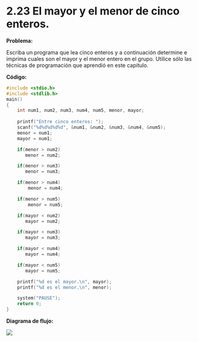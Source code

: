 # 2.23 El mayor y el menor de cinco enteros.

**Problema:**

Escriba un programa que lea cinco enteros y a continuación determine e imprima cuales son el mayor y el menor entero en el grupo. Utilice sólo las técnicas de programación que aprendió en este capítulo.

**Código:**

```c
#include <stdio.h>
#include <stdlib.h>
main()
{
	int num1, num2, num3, num4, num5, menor, mayor;
	
    printf("Entre cinco enteros: ");
    scanf("%d%d%d%d%d", &num1, &num2, &num3, &num4, &num5);
    menor = num1;
    mayor = num1;

    if(menor > num2)
       menor = num2;

    if(menor > num3)
       menor = num3;

    if(menor > num4)
        menor = num4;

    if(menor > num5)
        menor = num5;

    if(mayor < num2)
       mayor = num2;

    if(mayor < num3)
       mayor = num3;

    if(mayor < num4)
       mayor = num4;

    if(mayor < num5)
       mayor = num5;

    printf("%d es el mayor.\n", mayor);
    printf("%d es el menor.\n", menor);

    system("PAUSE");
    return 0;
}
```
**Diagrama de flujo:**

<img src=".\2.23_Diagrama_de_fujo.png"  />

